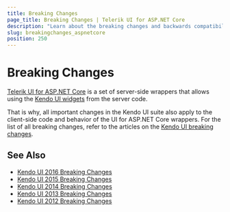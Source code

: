 ```yaml
---
title: Breaking Changes
page_title: Breaking Changes | Telerik UI for ASP.NET Core
description: "Learn about the breaking changes and backwards compatibility released by Telerik UI for ASP.NET Core."
slug: breakingchanges_aspnetcore
position: 250
---
```


# Breaking Changes

[Telerik UI for ASP.NET Core](http://www.telerik.com/aspnet-core-ui) is a set of server-side wrappers that allows using the [Kendo UI widgets](../kendo-ui/introduction) from the server code.

That is why, all important changes in the Kendo UI suite also apply to the client-side code and behavior of the UI for ASP.NET Core wrappers. For the list of all breaking changes, refer to the articles on the [Kendo UI breaking changes](../kendo-ui/backwards-compatibility/2017-backward-compatibility).

## See Also

* [Kendo UI 2016 Breaking Changes](../kendo-ui/backwards-compatibility/2016-backward-compatibility)
* [Kendo UI 2015 Breaking Changes](../kendo-ui/backwards-compatibility/2015-backward-compatibility)
* [Kendo UI 2014 Breaking Changes](../kendo-ui/backwards-compatibility/2014-backward-compatibility)
* [Kendo UI 2013 Breaking Changes](../kendo-ui/backwards-compatibility/2013-backward-compatibility)
* [Kendo UI 2012 Breaking Changes](../kendo-ui/backwards-compatibility/2012-backward-compatibility)
